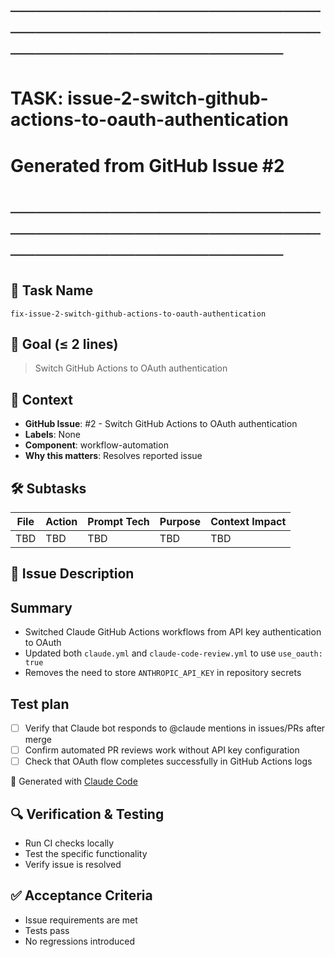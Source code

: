 # ────────────────────────────────────────────────────────────────────────
# TASK: issue-2-switch-github-actions-to-oauth-authentication
# Generated from GitHub Issue #2
# ────────────────────────────────────────────────────────────────────────

## 📌 Task Name
`fix-issue-2-switch-github-actions-to-oauth-authentication`

## 🎯 Goal (≤ 2 lines)
> Switch GitHub Actions to OAuth authentication

## 🧠 Context
- **GitHub Issue**: #2 - Switch GitHub Actions to OAuth authentication
- **Labels**: None
- **Component**: workflow-automation
- **Why this matters**: Resolves reported issue

## 🛠️ Subtasks
| File | Action | Prompt Tech | Purpose | Context Impact |
|------|--------|-------------|---------|----------------|
| TBD | TBD | TBD | TBD | TBD |

## 📝 Issue Description
## Summary
- Switched Claude GitHub Actions workflows from API key authentication to OAuth
- Updated both `claude.yml` and `claude-code-review.yml` to use `use_oauth: true`
- Removes the need to store `ANTHROPIC_API_KEY` in repository secrets

## Test plan
- [ ] Verify that Claude bot responds to @claude mentions in issues/PRs after merge
- [ ] Confirm automated PR reviews work without API key configuration
- [ ] Check that OAuth flow completes successfully in GitHub Actions logs

🤖 Generated with [Claude Code](https://claude.ai/code)

## 🔍 Verification & Testing
- Run CI checks locally
- Test the specific functionality
- Verify issue is resolved

## ✅ Acceptance Criteria
- Issue requirements are met
- Tests pass
- No regressions introduced
